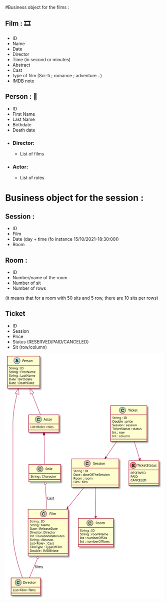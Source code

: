 #Business object for the films :

## Film : 🎞️
 - ID
 - Name
 - Date
 - Director
 - Time (in second or minutes)
 - Abstract
 - Cast
 - type of film (Sci-fi ; romance ; adventure...)
 - IMDB note

## Person : 🙍
- ID
- First Name
- Last Name
- Birthdate
- Death date
- ### Director: 
  * List of films
- ### Actor:
  - List of roles
  
# Business object for the session :

## Session :
- ID
- Film
- Date (day + time (fo instance 15/10/2021-18:30:00))
- Room

## Room :
- ID
- Number/name of the room
- Number of sit
- Number of rows

(it means that for a room with 50 sits and 5 row, there are 10 sits per rows)

## Ticket
- ID
- Session
- Price
- Status (RESERVED/PAID/CANCELED)
- Sit (row/column)

![uml](./uml.svg)